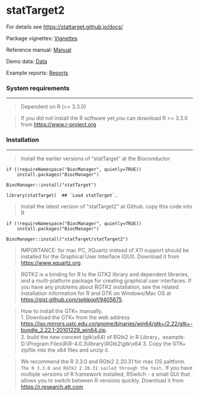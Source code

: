 # statTarget2

For details see https://stattarget.github.io/docs/


Package vignettes: [Vignettes](https://stattarget.github.io/docs/my-new-doc/) 


Reference manual: [Manual](https://github.com/13479776/Picture/blob/master/statTarget-manual.pdf)


Demo data: [Data](https://stattarget.github.io/docs/demo/)


Example reports: [Reports](https://stattarget.github.io/docs/demo/)


### System requirements
--------------------------------------------------------------------

> Dependent on R (>= 3.3.0)

> If you did not install the R software yet,you can download R >= 3.3.0  from https://www.r-project.org


### Installation
--------------------------------------------------------------------
     
> Install the earlier versions of “statTarget” at the Bioconductor

    if (!requireNamespace("BiocManager", quietly=TRUE))
        install.packages("BiocManager")

    BiocManager::install("statTarget")

    library(statTarget)  ## `Load statTarget`. 
    
    
> Install the latest version of "statTarget2" at Github. copy this code into R
    
    if (!requireNamespace("BiocManager", quietly=TRUE))
        install.packages("BiocManager")

    BiocManager::install("statTarget/statTarget2")


    
> IMPORTANCE: for mac PC,  XQuartz instead of X11 support should be installed for the Graphical User Interface (GUI). Download it from https://www.xquartz.org. 


> RGTK2 is a binding for R to the GTK2 library and dependent libraries, and a multi-platform package for creating graphical user interfaces. If you have any problems about RGTK2 installation, see the related installation information for R and GTK on Windows/Mac OS at https://gist.github.com/sebkopf/9405675. 


> How to install the GTK+ manually.  
      1. Download the GTK+ from  the web address https://iso.mirrors.ustc.edu.cn/gnome/binaries/win64/gtk+/2.22/gtk+-bundle_2.22.1-20101229_win64.zip.  
      2. build the new concent (gtk\x64) of RGtk2 in R Library，example:   D:\Program Files\R\R-4.0.3\library\RGtk2\gtk\x64
      3. Copy the GTK+ zipfile into the x64 files and unzip it. 
      

> We recommend the R 3.3.0 and RGtk2 2.20.31 for mac OS paltform. `The R 3.3.0 and RGtk2 2.20.31 sailed through the test.` If you have multiple versions of R framework installed, RSwitch  - a small GUI that allows you to switch between R versions quickly. Download it from https://r.research.att.com
